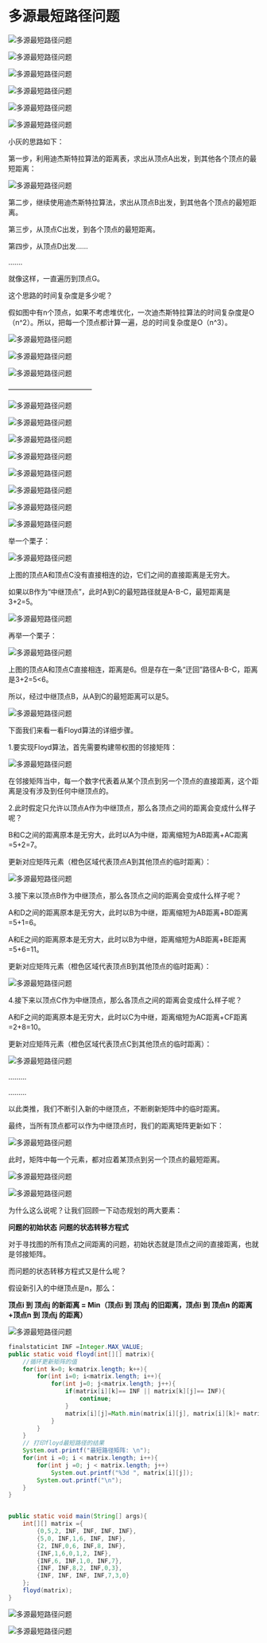 # 多源最短路径问题

![多源最短路径问题](http://gitlab.wsh-study.com/xp-study/LeeteCode/-/blob/master/数据结构/基础数据结构/图/images/Floyd算法/1.jpg)

![多源最短路径问题](http://gitlab.wsh-study.com/xp-study/LeeteCode/-/blob/master/数据结构/基础数据结构/图/images/Floyd算法/2.jpg)

![多源最短路径问题](http://gitlab.wsh-study.com/xp-study/LeeteCode/-/blob/master/数据结构/基础数据结构/图/images/Floyd算法/3.jpg)

![多源最短路径问题](http://gitlab.wsh-study.com/xp-study/LeeteCode/-/blob/master/数据结构/基础数据结构/图/images/Floyd算法/4.jpg)

![多源最短路径问题](http://gitlab.wsh-study.com/xp-study/LeeteCode/-/blob/master/数据结构/基础数据结构/图/images/Floyd算法/5.jpg)

![多源最短路径问题](http://gitlab.wsh-study.com/xp-study/LeeteCode/-/blob/master/数据结构/基础数据结构/图/images/Floyd算法/6.jpg)

小灰的思路如下：

第一步，利用迪杰斯特拉算法的距离表，求出从顶点A出发，到其他各个顶点的最短距离：

![多源最短路径问题](http://gitlab.wsh-study.com/xp-study/LeeteCode/-/blob/master/数据结构/基础数据结构/图/images/Floyd算法/7.jpg)

第二步，继续使用迪杰斯特拉算法，求出从顶点B出发，到其他各个顶点的最短距离。

第三步，从顶点C出发，到各个顶点的最短距离。

第四步，从顶点D出发......

.......

就像这样，一直遍历到顶点G。

这个思路的时间复杂度是多少呢？

假如图中有n个顶点，如果不考虑堆优化，一次迪杰斯特拉算法的时间复杂度是O（n^2）。所以，把每一个顶点都计算一遍，总的时间复杂度是O（n^3）。

![多源最短路径问题](http://gitlab.wsh-study.com/xp-study/LeeteCode/-/blob/master/数据结构/基础数据结构/图/images/Floyd算法/8.jpg)

![多源最短路径问题](http://gitlab.wsh-study.com/xp-study/LeeteCode/-/blob/master/数据结构/基础数据结构/图/images/Floyd算法/9.jpg)

![多源最短路径问题](http://gitlab.wsh-study.com/xp-study/LeeteCode/-/blob/master/数据结构/基础数据结构/图/images/Floyd算法/10.jpg)

————————————

![多源最短路径问题](http://gitlab.wsh-study.com/xp-study/LeeteCode/-/blob/master/数据结构/基础数据结构/图/images/Floyd算法/11.jpg)

![多源最短路径问题](http://gitlab.wsh-study.com/xp-study/LeeteCode/-/blob/master/数据结构/基础数据结构/图/images/Floyd算法/12.jpg)

![多源最短路径问题](http://gitlab.wsh-study.com/xp-study/LeeteCode/-/blob/master/数据结构/基础数据结构/图/images/Floyd算法/13.jpg)

![多源最短路径问题](http://gitlab.wsh-study.com/xp-study/LeeteCode/-/blob/master/数据结构/基础数据结构/图/images/Floyd算法/14.jpg)

![多源最短路径问题](http://gitlab.wsh-study.com/xp-study/LeeteCode/-/blob/master/数据结构/基础数据结构/图/images/Floyd算法/15.jpg)

![多源最短路径问题](http://gitlab.wsh-study.com/xp-study/LeeteCode/-/blob/master/数据结构/基础数据结构/图/images/Floyd算法/16.jpg)

![多源最短路径问题](http://gitlab.wsh-study.com/xp-study/LeeteCode/-/blob/master/数据结构/基础数据结构/图/images/Floyd算法/17.jpg)

![多源最短路径问题](http://gitlab.wsh-study.com/xp-study/LeeteCode/-/blob/master/数据结构/基础数据结构/图/images/Floyd算法/18.jpg)

举一个栗子：

![多源最短路径问题](http://gitlab.wsh-study.com/xp-study/LeeteCode/-/blob/master/数据结构/基础数据结构/图/images/Floyd算法/19.jpg)

上图的顶点A和顶点C没有直接相连的边，它们之间的直接距离是无穷大。

如果以B作为“中继顶点”，此时A到C的最短路径就是A-B-C，最短距离是3+2=5。

![多源最短路径问题](http://gitlab.wsh-study.com/xp-study/LeeteCode/-/blob/master/数据结构/基础数据结构/图/images/Floyd算法/20.jpg)

再举一个栗子：

![多源最短路径问题](http://gitlab.wsh-study.com/xp-study/LeeteCode/-/blob/master/数据结构/基础数据结构/图/images/Floyd算法/21.jpg)

上图的顶点A和顶点C直接相连，距离是6。但是存在一条“迂回”路径A-B-C，距离是3+2=5<6。

所以，经过中继顶点B，从A到C的最短距离可以是5。

![多源最短路径问题](http://gitlab.wsh-study.com/xp-study/LeeteCode/-/blob/master/数据结构/基础数据结构/图/images/Floyd算法/22.jpg)

下面我们来看一看Floyd算法的详细步骤。

1.要实现Floyd算法，首先需要构建带权图的邻接矩阵：

![多源最短路径问题](http://gitlab.wsh-study.com/xp-study/LeeteCode/-/blob/master/数据结构/基础数据结构/图/images/Floyd算法/23.jpg)

在邻接矩阵当中，每一个数字代表着从某个顶点到另一个顶点的直接距离，这个距离是没有涉及到任何中继顶点的。

2.此时假定只允许以顶点A作为中继顶点，那么各顶点之间的距离会变成什么样子呢？

B和C之间的距离原本是无穷大，此时以A为中继，距离缩短为AB距离+AC距离=5+2=7。

更新对应矩阵元素（橙色区域代表顶点A到其他顶点的临时距离）：

![多源最短路径问题](http://gitlab.wsh-study.com/xp-study/LeeteCode/-/blob/master/数据结构/基础数据结构/图/images/Floyd算法/24.jpg)

3.接下来以顶点B作为中继顶点，那么各顶点之间的距离会变成什么样子呢？

A和D之间的距离原本是无穷大，此时以B为中继，距离缩短为AB距离+BD距离=5+1=6。

A和E之间的距离原本是无穷大，此时以B为中继，距离缩短为AB距离+BE距离=5+6=11。

更新对应矩阵元素（橙色区域代表顶点B到其他顶点的临时距离）：

![多源最短路径问题](http://gitlab.wsh-study.com/xp-study/LeeteCode/-/blob/master/数据结构/基础数据结构/图/images/Floyd算法/25.jpg)

4.接下来以顶点C作为中继顶点，那么各顶点之间的距离会变成什么样子呢？

A和F之间的距离原本是无穷大，此时以C为中继，距离缩短为AC距离+CF距离=2+8=10。

更新对应矩阵元素（橙色区域代表顶点C到其他顶点的临时距离）：

![多源最短路径问题](http://gitlab.wsh-study.com/xp-study/LeeteCode/-/blob/master/数据结构/基础数据结构/图/images/Floyd算法/26.jpg)

.........

.........



以此类推，我们不断引入新的中继顶点，不断刷新矩阵中的临时距离。

最终，当所有顶点都可以作为中继顶点时，我们的距离矩阵更新如下：

![多源最短路径问题](http://gitlab.wsh-study.com/xp-study/LeeteCode/-/blob/master/数据结构/基础数据结构/图/images/Floyd算法/27.jpg)

此时，矩阵中每一个元素，都对应着某顶点到另一个顶点的最短距离。

![多源最短路径问题](http://gitlab.wsh-study.com/xp-study/LeeteCode/-/blob/master/数据结构/基础数据结构/图/images/Floyd算法/28.jpg)

![多源最短路径问题](http://gitlab.wsh-study.com/xp-study/LeeteCode/-/blob/master/数据结构/基础数据结构/图/images/Floyd算法/29.jpg)

为什么这么说呢？让我们回顾一下动态规划的两大要素：

**问题的初始状态**
**问题的状态转移方程式**

对于寻找图的所有顶点之间距离的问题，初始状态就是顶点之间的直接距离，也就是邻接矩阵。

而问题的状态转移方程式又是什么呢？

假设新引入的中继顶点是n，那么：

**顶点i 到 顶点j 的新距离 = Min（顶点i 到 顶点j 的旧距离，顶点i 到 顶点n 的距离+顶点n 到 顶点j 的距离）**

![多源最短路径问题](http://gitlab.wsh-study.com/xp-study/LeeteCode/-/blob/master/数据结构/基础数据结构/图/images/Floyd算法/30.jpg)

```java
finalstaticint INF =Integer.MAX_VALUE;
public static void floyd(int[][] matrix){
    //循环更新矩阵的值
    for(int k=0; k<matrix.length; k++){
        for(int i=0; i<matrix.length; i++){
            for(int j=0; j<matrix.length; j++){
                if(matrix[i][k]== INF || matrix[k][j]== INF){
                    continue;
                }
                matrix[i][j]=Math.min(matrix[i][j], matrix[i][k]+ matrix[k][j]);
            }
        }
    }
    // 打印floyd最短路径的结果
    System.out.printf("最短路径矩阵: \n");
    for(int i =0; i < matrix.length; i++){
        for(int j =0; j < matrix.length; j++)
            System.out.printf("%3d ", matrix[i][j]);
        System.out.printf("\n");
    }
}


public static void main(String[] args){
    int[][] matrix ={
        {0,5,2, INF, INF, INF, INF},
        {5,0, INF,1,6, INF, INF},
        {2, INF,0,6, INF,8, INF},
        {INF,1,6,0,1,2, INF},
        {INF,6, INF,1,0, INF,7},
        {INF, INF,8,2, INF,0,3},
        {INF, INF, INF, INF,7,3,0}
    };
    floyd(matrix);
}
```

![多源最短路径问题](http://gitlab.wsh-study.com/xp-study/LeeteCode/-/blob/master/数据结构/基础数据结构/图/images/Floyd算法/31.jpg)

![多源最短路径问题](http://gitlab.wsh-study.com/xp-study/LeeteCode/-/blob/master/数据结构/基础数据结构/图/images/Floyd算法/32.jpg)
